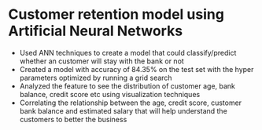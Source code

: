 # Customer retention model using Artificial Neural Networks
 - Used ANN techniques to create a model that could classify/predict whether an customer will stay with the bank or not
 - Created a model with accuracy of 84.35% on the test set with the hyper parameters optimized by running a grid search
 - Analyzed the feature to see the distribution of customer age, bank balance, credit score etc using visualization techniques
 - Correlating the relationship between the age, credit score, customer bank balance and estimated salary that will help understand the customers to better the business
